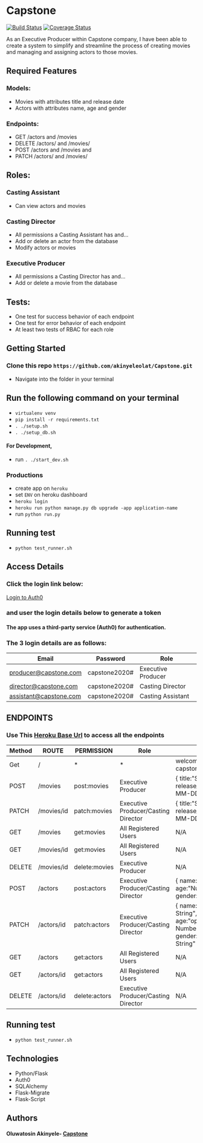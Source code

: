 # Capstone
[![Build Status](https://travis-ci.org/akinyeleolat/Capstone.svg?branch=master)](https://travis-ci.org/akinyeleolat/Capstone)  [![Coverage Status](https://coveralls.io/repos/github/akinyeleolat/Capstone/badge.svg?branch=master)](https://coveralls.io/github/akinyeleolat/Capstone?branch=master)

As an Executive Producer within Capstone company, I have been able to create a system to simplify and streamline the process of creating movies and managing and assigning actors to those movies.

## Required Features
### Models:
- Movies with attributes title and release date
- Actors with attributes name, age and gender

### Endpoints:
- GET /actors and /movies
- DELETE /actors/ and /movies/
- POST /actors and /movies and
- PATCH /actors/ and /movies/

## Roles:
### Casting Assistant
- Can view actors and movies

### Casting Director
- All permissions a Casting Assistant has and…
- Add or delete an actor from the database
- Modify actors or movies

### Executive Producer
- All permissions a Casting Director has and…
- Add or delete a movie from the database

## Tests:
- One test for success behavior of each endpoint
- One test for error behavior of each endpoint
- At least two tests of RBAC for each role

## Getting Started
### Clone this repo `https://github.com/akinyeleolat/Capstone.git`

- Navigate into the folder in your terminal

## Run the following command on your terminal
- `virtualenv venv`
- `pip install -r requirements.txt`
- `. ./setup.sh`
- `. ./setup_db.sh`


#### For Development, 
- run `. ./start_dev.sh`

### Productions
- create app on `heroku`
- set `ENV` on heroku dashboard
- `heroku login`
- `heroku run python manage.py db upgrade -app application-name`
- run `python run.py`

## Running test
- `python test_runner.sh`

## Access Details
### Click the login link below:
[Login to Auth0](https://coffeeshop-ng.auth0.com/authorize?audience=capstone-movie-api&response_type=token&client_id=CY1QiGQBvxSZhP9KDQnNnNH9iklXBJxz&redirect_uri=http://localhost:8080/login-results
) 
### and user the login details below to generate a token
#### The app uses a third-party service (Auth0) for authentication.

### The 3 login details are as follows:
 | Email | Password | Role |
 | ------ | --------|  ---- |
 | producer@capstone.com|capstone2020#|Executive Producer |
 | director@capstone.com|capstone2020#|Casting Director|
 | assistant@capstone.com|capstone2020#|Casting Assistant|
 
 ## ENDPOINTS

### Use This [Heroku Base Url](https://cap.herokuapp.com) to access all the endpoints

 | Method | ROUTE | PERMISSION      | Role | Body | Description |
 | ------ | ----------- | -------------- | ---- |------------|-----|
 | Get | / | * | * | welcome to capstone movie | index page |
 | POST | /movies | post:movies | Executive Producer |{ title:"String", release_date:"YYYY-MM-DD" }| create a movie |
 | PATCH | /movies/id | patch:movies | Executive Producer/Casting Director |{ title:"String", release_date:"YYYY-MM-DD" }| Updates a movie |
 | GET | /movies | get:movies | All Registered Users  | N/A | Gets list of movies |
 | GET | /movies/id | get:movies | All Registered Users | N/A | Get a movie |
 | DELETE | /movies/id | delete:movies | Executive Producer | N/A | Delete a movie |
 | POST | /actors | post:actors | Executive Producer/Casting Director|{ name:"String", age:"Number", gender:"String" } |Create an actor |
 | PATCH | /actors/id | patch:actors | Executive Producer/Casting Director | { name:"optional String", age:"optional Number" gender:"optional String" }| Updates an actor |
 | GET | /actors | get:actors | All Registered Users | N/A | Gets list of actors |
 | GET | /actors/id | get:actors | All Registered Users | N/A | Get an actor |
 | DELETE | /actors/id | delete:actors | Executive Producer/Casting Director | N/A | delete an actor |


## Running test
- `python test_runner.sh`

## Technologies
- Python/Flask
- Auth0
- SQLAlchemy
- Flask-Migrate
- Flask-Script


## Authors
#### Oluwatosin Akinyele- [Capstone](https://capstone-ng.herokuapp.com)
 
